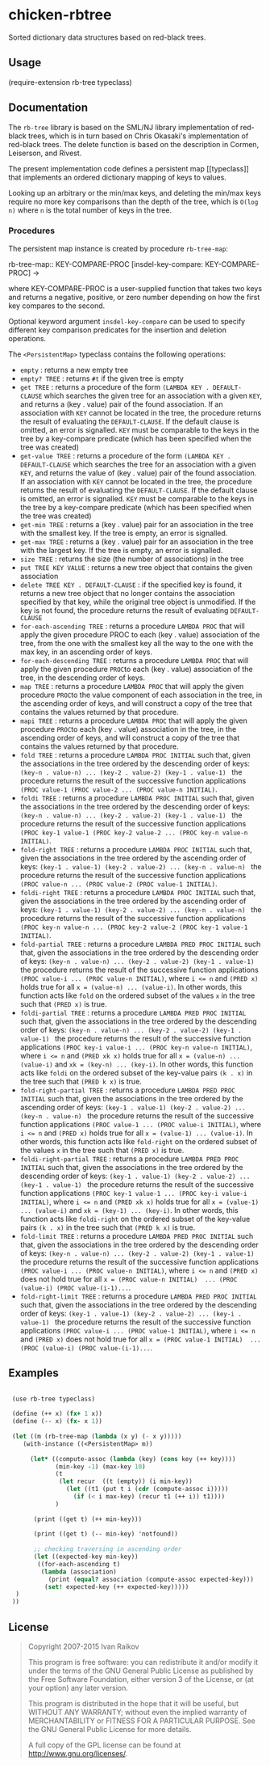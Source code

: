 # chicken-rbtree

Sorted dictionary data structures based on red-black trees.

## Usage

(require-extension rb-tree typeclass)

## Documentation

The `rb-tree` library is based on the SML/NJ library implementation
of red-black trees, which is in turn based on Chris Okasaki's
implementation of red-black trees.  The delete function is based on
the description in Cormen, Leiserson, and Rivest.

The present implementation code defines a persistent map [[typeclass]]
that implements an ordered dictionary mapping of keys to values.

Looking up an arbitrary or the min/max keys, and deleting the min/max
keys require no more key comparisons than the depth of the tree, which
is `O(log n)` where `n` is the total number of keys in the tree.

### Procedures

The persistent map instance is created by procedure `rb-tree-map`:

<procedure>rb-tree-map:: KEY-COMPARE-PROC [insdel-key-compare: KEY-COMPARE-PROC]  -> <PersistentMap></procedure>

where KEY-COMPARE-PROC is a user-supplied function that takes two keys
and returns a negative, positive, or zero number depending on how the
first key compares to the second.

Optional keyword argument `insdel-key-compare` can be used to
specify different key comparison predicates for the insertion and
deletion operations.

The `<PersistentMap>` typeclass contains the following operations:

* `empty` : returns a new empty tree
* `empty? TREE` : returns `#t` if the given tree is empty
* `get TREE` : returns a procedure of the form `(LAMBDA KEY . DEFAULT-CLAUSE` which searches the given tree for an association with a given `KEY`, and returns a (key . value) pair of the found association. If an association with `KEY` cannot be located in the  tree, the procedure returns the result of evaluating the `DEFAULT-CLAUSE`. If the default clause is omitted, an error is signalled. `KEY` must be comparable to the keys in the  tree by a key-compare predicate (which has been specified when the  tree was created)
* `get-value TREE` : returns a procedure of the form `(LAMBDA KEY . DEFAULT-CLAUSE` which searches the tree for an association with a given `KEY`, and returns the value of (key . value) pair of the found association. If an association with `KEY` cannot be located in the  tree, the procedure returns the result of evaluating the `DEFAULT-CLAUSE`. If the default clause is omitted, an error is signalled. `KEY` must be comparable to the keys in the  tree by a key-compare predicate (which has been specified when the  tree was created)
* `get-min TREE` : returns a (key . value) pair for an association in the tree with the smallest key. If the  tree is empty, an error is signalled.
* `get-max TREE` : returns a (key . value) pair for an association in the tree with the largest key. If the tree is empty, an error is signalled.
* `size TREE` : returns the size (the number of associations) in the tree
* `put TREE KEY VALUE` : returns a new  tree object that contains the given association
* `delete TREE KEY . DEFAULT-CLAUSE` : if the specified key is found, it returns a new tree object that no longer contains the association specified by that key, while the original tree object is unmodified. If the key is not found, the procedure returns the result of evaluating `DEFAULT-CLAUSE`
* `for-each-ascending TREE` : returns a procedure `LAMBDA PROC` that will apply the given procedure PROC to each (key . value) association of the tree, from the one with the smallest key all the way to the one with the max key, in an ascending order of keys. 
* `for-each-descending TREE` : returns a procedure `LAMBDA PROC` that will apply the given procedure `PROC`to each (key . value) association of the tree, in the descending order of keys. 
* `map TREE` : returns a procedure `LAMBDA PROC` that will apply the given procedure `PROC`to the value component of each association in the  tree, in the ascending order of keys, and will construct a copy of the tree that contains the values returned by that procedure.
* `mapi TREE` : returns a procedure `LAMBDA PROC` that will apply the given procedure `PROC`to each (key . value) association in the  tree, in the ascending order of keys, and will construct a copy of the tree that contains the values returned by that procedure.
* `fold TREE` : returns a procedure `LAMBDA PROC INITIAL` such that, given the associations in the tree ordered by the descending order of keys: `(key-n . value-n) ... (key-2 . value-2) (key-1 . value-1) ` the procedure returns the result of the successive function applications `(PROC value-1 (PROC value-2 ... (PROC value-n INITIAL)`. 
* `foldi TREE` : returns a procedure `LAMBDA PROC INITIAL` such that, given the associations in the tree ordered by the descending order of keys: `(key-n . value-n) ... (key-2 . value-2) (key-1 . value-1) ` the procedure returns the result of the successive function applications `(PROC key-1 value-1 (PROC key-2 value-2 ... (PROC key-n value-n INITIAL)`. 
* `fold-right TREE` : returns a procedure `LAMBDA PROC INITIAL` such that, given the associations in the tree ordered by the ascending order of keys: `(key-1 . value-1) (key-2 . value-2) ... (key-n . value-n) ` the procedure returns the result of the successive function applications `(PROC value-n ... (PROC value-2 (PROC value-1 INITIAL)`. 
* `foldi-right TREE` : returns a procedure `LAMBDA PROC INITIAL` such that, given the associations in the tree ordered by the ascending order of keys: `(key-1 . value-1) (key-2 . value-2) ... (key-n . value-n) ` the procedure returns the result of the successive function applications `(PROC key-n value-n ... (PROC key-2 value-2 (PROC key-1 value-1 INITIAL)`. 
* `fold-partial TREE` : returns a procedure `LAMBDA PRED PROC INITIAL` such that, given the associations in the tree ordered by the descending order of keys: `(key-n . value-n) ... (key-2 . value-2) (key-1 . value-1) ` the procedure returns the result of the successive function applications `(PROC value-i ... (PROC value-n INITIAL)`, where `i <= n` and `(PRED x)` holds true for all `x = (value-n) ... (value-i)`. In other words, this function acts like `fold` on the ordered subset of the values `x` in the tree such that `(PRED x)` is true. 
* `foldi-partial TREE` : returns a procedure `LAMBDA PRED PROC INITIAL` such that, given the associations in the tree ordered by the descending order of keys: `(key-n . value-n) ... (key-2 . value-2) (key-1 . value-1) ` the procedure returns the result of the successive function applications `(PROC key-i value-i ... (PROC key-n value-n INITIAL)`, where `i <= n` and `(PRED xk x)` holds true for all `x = (value-n) ... (value-i)` and `xk = (key-n) ... (key-i)`. In other words, this function acts like `foldi` on the ordered subset of the key-value pairs `(k . x)` in the tree such that `(PRED k x)` is true. 
* `fold-right-partial TREE` : returns a procedure `LAMBDA PRED PROC INITIAL` such that, given the associations in the tree ordered by the ascending order of keys: `(key-1 . value-1) (key-2 . value-2) ... (key-n . value-n) ` the procedure returns the result of the successive function applications `(PROC value-1 ... (PROC value-i INITIAL)`, where `i <= n` and `(PRED x)` holds true for all `x = (value-1) ... (value-i)`. In other words, this function acts like `fold-right` on the ordered subset of the values `x` in the tree such that `(PRED x)` is true. 
* `foldi-right-partial TREE` : returns a procedure `LAMBDA PRED PROC INITIAL` such that, given the associations in the tree ordered by the descending order of keys: `(key-1 . value-1) (key-2 . value-2) ... (key-1 . value-1) ` the procedure returns the result of the successive function applications `(PROC key-1 value-1 ... (PROC key-i value-i INITIAL)`, where `i <= n` and `(PRED xk x)` holds true for all `x = (value-1) ... (value-i)` and `xk = (key-1) ... (key-i)`. In other words, this function acts like `foldi-right` on the ordered subset of the key-value pairs `(k . x)` in the tree such that `(PRED k x)` is true. 
* `fold-limit TREE` : returns a procedure `LAMBDA PRED PROC INITIAL` such that, given the associations in the tree ordered by the descending order of keys: `(key-n . value-n) ... (key-2 . value-2) (key-1 . value-1) ` the procedure returns the result of the successive function applications `(PROC value-i ... (PROC value-n INITIAL)`, where `i <= n` and `(PRED x)` does not hold true for all `x = (PROC value-n INITIAL)  ... (PROC (value-i) (PROC value-(i-1)...`. 
* `fold-right-limit TREE` : returns a procedure `LAMBDA PRED PROC INITIAL` such that, given the associations in the tree ordered by the descending order of keys: `(key-1 . value-1) (key-2 . value-2) ... (key-i . value-1) ` the procedure returns the result of the successive function applications `(PROC value-i ... (PROC value-1 INITIAL)`, where `i <= n` and `(PRED x)` does not hold true for all `x = (PROC value-1 INITIAL)  ... (PROC (value-i) (PROC value-(i-1)...`. 


## Examples

```scheme

 (use rb-tree typeclass)
 
 (define (++ x) (fx+ 1 x))
 (define (-- x) (fx- x 1))
 
 (let ((m (rb-tree-map (lambda (x y) (- x y)))))
    (with-instance ((<PersistentMap> m))
      
      (let* ((compute-assoc (lambda (key) (cons key (++ key))))
             (min-key -1) (max-key 10)
             (t 
              (let recur  ((t (empty)) (i min-key))
                (let ((t1 (put t i (cdr (compute-assoc i)))))
                  (if (< i max-key) (recur t1 (++ i)) t1))))
             )
            
       (print ((get t) (++ min-key)))
 
       (print ((get t) (-- min-key) 'notfound))
 
       ;; checking traversing in ascending order
       (let ((expected-key min-key))
        ((for-each-ascending t)
         (lambda (association)
           (print (equal? association (compute-assoc expected-key)))
          (set! expected-key (++ expected-key)))))
  )
 ))
```

## License

>
> Copyright 2007-2015 Ivan Raikov
> 
>  This program is free software: you can redistribute it and/or modify
>  it under the terms of the GNU General Public License as published by
>  the Free Software Foundation, either version 3 of the License, or (at
>  your option) any later version.
>  
>  This program is distributed in the hope that it will be useful, but
>  WITHOUT ANY WARRANTY; without even the implied warranty of
>  MERCHANTABILITY or FITNESS FOR A PARTICULAR PURPOSE.  See the GNU
>  General Public License for more details.
> 
>  A full copy of the GPL license can be found at
>  <http://www.gnu.org/licenses/>.

